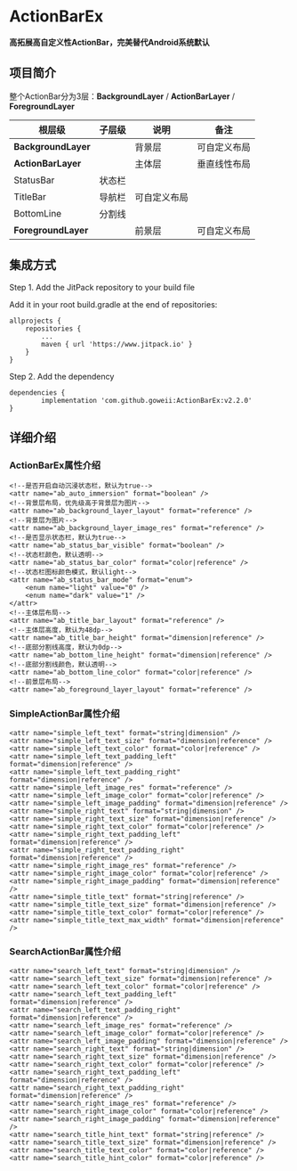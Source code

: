 # ActionBarEx

**高拓展高自定义性ActionBar，完美替代Android系统默认**

## 项目简介

整个ActionBar分为3层：**BackgroundLayer** / **ActionBarLayer** / **ForegroundLayer**

根层级 | 子层级 | 说明 | 备注
---- | ---- | ---- | ----
**BackgroundLayer** |  | 背景层 | 可自定义布局
**ActionBarLayer** |  | 主体层 | 垂直线性布局
 | StatusBar | 状态栏 | 
 | TitleBar | 导航栏 | 可自定义布局
 | BottomLine | 分割线 | 
**ForegroundLayer** |  | 前景层 | 可自定义布局


## 集成方式

Step 1. Add the JitPack repository to your build file

Add it in your root build.gradle at the end of repositories:

	allprojects {
		repositories {
			...
			maven { url 'https://www.jitpack.io' }
		}
	}
	
Step 2. Add the dependency

	dependencies {
	        implementation 'com.github.goweii:ActionBarEx:v2.2.0'
	}
	
	
## 详细介绍

### ActionBarEx属性介绍

    <!--是否开启自动沉浸状态栏，默认为true-->
    <attr name="ab_auto_immersion" format="boolean" />
    <!--背景层布局，优先级高于背景层为图片-->
    <attr name="ab_background_layer_layout" format="reference" />
    <!--背景层为图片-->
    <attr name="ab_background_layer_image_res" format="reference" />
    <!--是否显示状态栏，默认为true-->
    <attr name="ab_status_bar_visible" format="boolean" />
    <!--状态栏颜色，默认透明-->
    <attr name="ab_status_bar_color" format="color|reference" />
    <!--状态栏图标颜色模式，默认light-->
    <attr name="ab_status_bar_mode" format="enum">
        <enum name="light" value="0" />
        <enum name="dark" value="1" />
    </attr>
    <!--主体层布局-->
    <attr name="ab_title_bar_layout" format="reference" />
    <!--主体层高度，默认为48dp-->
    <attr name="ab_title_bar_height" format="dimension|reference" />
    <!--底部分割线高度，默认为0dp-->
    <attr name="ab_bottom_line_height" format="dimension|reference" />
    <!--底部分割线颜色，默认透明-->
    <attr name="ab_bottom_line_color" format="color|reference" />
    <!--前景层布局-->
    <attr name="ab_foreground_layer_layout" format="reference" />
    
### SimpleActionBar属性介绍

    <attr name="simple_left_text" format="string|dimension" />
    <attr name="simple_left_text_size" format="dimension|reference" />
    <attr name="simple_left_text_color" format="color|reference" />
    <attr name="simple_left_text_padding_left" format="dimension|reference" />
    <attr name="simple_left_text_padding_right" format="dimension|reference" />
    <attr name="simple_left_image_res" format="reference" />
    <attr name="simple_left_image_color" format="color|reference" />
    <attr name="simple_left_image_padding" format="dimension|reference" />
    <attr name="simple_right_text" format="string|dimension" />
    <attr name="simple_right_text_size" format="dimension|reference" />
    <attr name="simple_right_text_color" format="color|reference" />
    <attr name="simple_right_text_padding_left" format="dimension|reference" />
    <attr name="simple_right_text_padding_right" format="dimension|reference" />
    <attr name="simple_right_image_res" format="reference" />
    <attr name="simple_right_image_color" format="color|reference" />
    <attr name="simple_right_image_padding" format="dimension|reference" />
    <attr name="simple_title_text" format="string|reference" />
    <attr name="simple_title_text_size" format="dimension|reference" />
    <attr name="simple_title_text_color" format="color|reference" />
    <attr name="simple_title_text_max_width" format="dimension|reference" />
  
### SearchActionBar属性介绍

    <attr name="search_left_text" format="string|dimension" />
    <attr name="search_left_text_size" format="dimension|reference" />
    <attr name="search_left_text_color" format="color|reference" />
    <attr name="search_left_text_padding_left" format="dimension|reference" />
    <attr name="search_left_text_padding_right" format="dimension|reference" />
    <attr name="search_left_image_res" format="reference" />
    <attr name="search_left_image_color" format="color|reference" />
    <attr name="search_left_image_padding" format="dimension|reference" />
    <attr name="search_right_text" format="string|dimension" />
    <attr name="search_right_text_size" format="dimension|reference" />
    <attr name="search_right_text_color" format="color|reference" />
    <attr name="search_right_text_padding_left" format="dimension|reference" />
    <attr name="search_right_text_padding_right" format="dimension|reference" />
    <attr name="search_right_image_res" format="reference" />
    <attr name="search_right_image_color" format="color|reference" />
    <attr name="search_right_image_padding" format="dimension|reference" />
    <attr name="search_title_hint_text" format="string|reference" />
    <attr name="search_title_text_size" format="dimension|reference" />
    <attr name="search_title_text_color" format="color|reference" />
    <attr name="search_title_hint_color" format="color|reference" />
